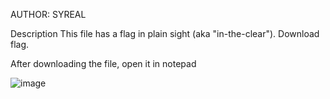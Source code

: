 AUTHOR: SYREAL

Description
This file has a flag in plain sight (aka "in-the-clear"). Download flag.

After downloading the file, open it in notepad

![image](https://github.com/Shawn-Nichol/PicoCTF/assets/30714313/47ed8e14-fba4-40f4-ab97-ecb862058404)
